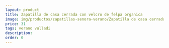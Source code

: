 ```yaml
---
layout: product
title: Zapatilla de casa cerrada con velcro de felpa organica 
image: img/productos/zapatillas-senora-verano/Zapatilla de casa cerrada con velcro de felpa organica =31=verano vulladi.webp
price: 31
tags: verano vulladi
description: 
order: 0
---
```

